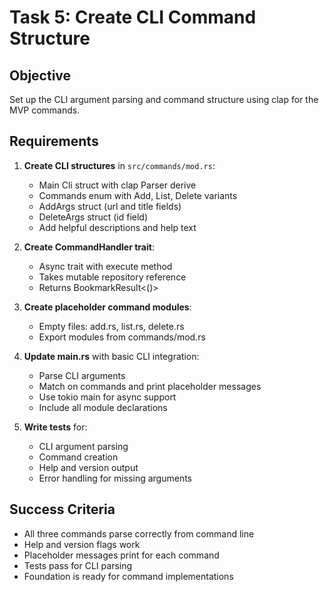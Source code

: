 # Task 5: Create CLI Command Structure

## Objective
Set up the CLI argument parsing and command structure using clap for the MVP commands.

## Requirements

1. **Create CLI structures** in `src/commands/mod.rs`:
   - Main Cli struct with clap Parser derive
   - Commands enum with Add, List, Delete variants
   - AddArgs struct (url and title fields)
   - DeleteArgs struct (id field)
   - Add helpful descriptions and help text

2. **Create CommandHandler trait**:
   - Async trait with execute method
   - Takes mutable repository reference
   - Returns BookmarkResult<()>

3. **Create placeholder command modules**:
   - Empty files: add.rs, list.rs, delete.rs
   - Export modules from commands/mod.rs

4. **Update main.rs** with basic CLI integration:
   - Parse CLI arguments
   - Match on commands and print placeholder messages
   - Use tokio main for async support
   - Include all module declarations

5. **Write tests** for:
   - CLI argument parsing
   - Command creation
   - Help and version output
   - Error handling for missing arguments

## Success Criteria
- All three commands parse correctly from command line
- Help and version flags work
- Placeholder messages print for each command
- Tests pass for CLI parsing
- Foundation is ready for command implementations